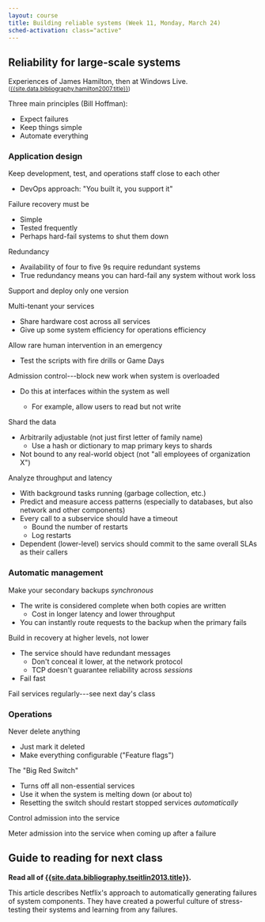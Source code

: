 ```yaml
---
layout: course
title: Building reliable systems (Week 11, Monday, March 24)
sched-activation: class="active"
---
```

## Reliability for large-scale systems

Experiences of James Hamilton, then at Windows Live. <small>([{{site.data.bibliography.hamilton2007.title}}]({{site.data.bibliography.hamilton2007.url}}))</small>

Three main principles (Bill Hoffman):

* Expect failures
* Keep things simple
* Automate everything

### Application design

Keep development, test, and operations staff close to each other

* DevOps approach: "You built it, you support it"

Failure recovery must be

* Simple
* Tested frequently
* Perhaps hard-fail systems to shut them down

Redundancy

* Availability of four to five 9s require redundant systems
* True redundancy means you can hard-fail any system without work loss

Support and deploy only one version

Multi-tenant your services

* Share hardware cost across all services
* Give up some system efficiency for operations efficiency

Allow rare human intervention in an emergency
* Test the scripts with fire drills or Game Days

Admission control---block new work when system is overloaded

* Do this at interfaces within the system as well

  * For example, allow users to read but not write

Shard the data

* Arbitrarily adjustable (not just first letter of family name)
  * Use a hash or dictionary to map primary keys to shards
* Not bound to any real-world object (not "all employees of organization X")

Analyze throughput and latency

* With background tasks running (garbage collection, etc.)
* Predict and measure access patterns (especially to databases, but also network and other components)
* Every call to a subservice should have a timeout
  * Bound the number of restarts
  * Log restarts
* Dependent (lower-level) servics should commit to the same overall SLAs as their callers

### Automatic management

Make your secondary backups _synchronous_

* The write is considered complete when both copies are written
  * Cost in longer latency and lower throughput
* You can instantly route requests to the backup when the primary fails

Build in recovery at higher levels, not lower

* The service should have redundant messages
  * Don't conceal it lower, at the network protocol
  * TCP doesn't guarantee reliability across _sessions_
* Fail fast

Fail services regularly---see next day's class

### Operations

Never delete anything
* Just mark it deleted
* Make everything configurable ("Feature flags")

The "Big Red Switch"

* Turns off all non-essential services
* Use it when the system is melting down (or about to)
* Resetting the switch should restart stopped services _automatically_

Control admission into the service

Meter admission into the service when coming up after a failure

## Guide to reading for next class

**Read all of 
[{{site.data.bibliography.tseitlin2013.title}}]({{site.data.bibliography.tseitlin2013.url}}).**

This article describes Netflix's approach to automatically generating
failures of system components. They have created a powerful culture of
stress-testing their systems and learning from any failures.